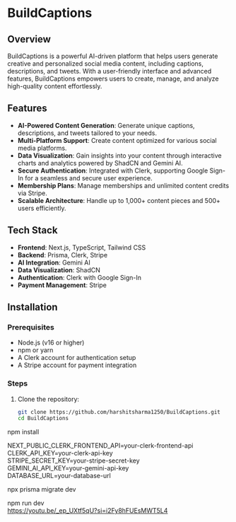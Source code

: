 # BuildCaptions  

## Overview  
BuildCaptions is a powerful AI-driven platform that helps users generate creative and personalized social media content, including captions, descriptions, and tweets. With a user-friendly interface and advanced features, BuildCaptions empowers users to create, manage, and analyze high-quality content effortlessly.  

## Features  
- **AI-Powered Content Generation**: Generate unique captions, descriptions, and tweets tailored to your needs.  
- **Multi-Platform Support**: Create content optimized for various social media platforms.  
- **Data Visualization**: Gain insights into your content through interactive charts and analytics powered by ShadCN and Gemini AI.  
- **Secure Authentication**: Integrated with Clerk, supporting Google Sign-In for a seamless and secure user experience.  
- **Membership Plans**: Manage memberships and unlimited content credits via Stripe.  
- **Scalable Architecture**: Handle up to 1,000+ content pieces and 500+ users efficiently.  

## Tech Stack  
- **Frontend**: Next.js, TypeScript, Tailwind CSS  
- **Backend**: Prisma, Clerk, Stripe  
- **AI Integration**: Gemini AI  
- **Data Visualization**: ShadCN  
- **Authentication**: Clerk with Google Sign-In  
- **Payment Management**: Stripe  

## Installation  

### Prerequisites  
- Node.js (v16 or higher)  
- npm or yarn  
- A Clerk account for authentication setup  
- A Stripe account for payment integration  

### Steps  
1. Clone the repository:  
   ```bash  
   git clone https://github.com/harshitsharma1250/BuildCaptions.git  
   cd BuildCaptions  

npm install  


NEXT_PUBLIC_CLERK_FRONTEND_API=your-clerk-frontend-api  
CLERK_API_KEY=your-clerk-api-key  
STRIPE_SECRET_KEY=your-stripe-secret-key  
GEMINI_AI_API_KEY=your-gemini-api-key  
DATABASE_URL=your-database-url  

npx prisma migrate dev  

npm run dev  
https://youtu.be/_ep_UXtf5qU?si=i2Fy8hFUEsMWT5L4


